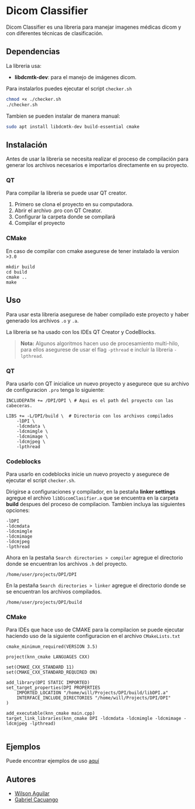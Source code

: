 # Dicom Classifier

Dicom Classifier es una libreria para manejar imagenes médicas dicom y con diferentes técnicas de clasificación.

## Dependencias
La libreria usa:
- **libdcmtk-dev**: para el manejo de imágenes dicom.

Para instalarlos puedes ejecutar el script `checker.sh`

```bash
chmod +x ./checker.sh
./checker.sh
```

Tambien se pueden instalar de manera manual:
```bash
sudo apt install libdcmtk-dev build-essential cmake
```

## Instalación

Antes de usar la libreria se necesita realizar el proceso de compilación para generar los archivos necesarios e importarlos directamente en su proyecto.

### QT

Para compilar la libreria se puede usar QT creator.

1. Primero se clona el proyecto en su computadora.
2. Abrir el archivo .pro con QT Creator.
3. Configurar la carpeta donde se compilará
4. Compilar el proyecto

### CMake

En caso de compilar con cmake asegurese de tener instalado la version `>3.0`

```
mkdir build
cd build
cmake ..
make
```

## Uso

Para usar esta libreria asegurese de haber compilado este proyecto y haber generado los archivos `.o` y `.a`.

La libreria se ha usado con los IDEs QT Creator y CodeBlocks.

> **Nota:** Algunos algoritmos hacen uso de procesamiento multi-hilo, para ellos asegurese de usar el flag `-pthread` e incluir la libreria `-lpthread`.

### QT
Para usarlo con QT inicialice un nuevo proyecto y asegurece que su archivo de configuracion `.pro` tenga lo siguiente:

```
INCLUDEPATH += /DPI/DPI \ # Aqui es el path del proyecto con las cabeceras.

LIBS += -L/DPI/build \  # Directorio con los archivos compilados
    -lDPI \
    -ldcmdata \
    -ldcmimgle \
    -ldcmimage \
    -ldcmjpeg \
    -lpthread

```

### Codeblocks

Para usarlo en codeblocks inicie un nuevo proyecto y asegurece de ejecutar el script `checker.sh`.

Dirigirse a configuraciones y compilador, en la pestaña __linker settings__ agregue el archivo `libDicomClasifier.a` que se encuentra en la carpeta __build__ despues del proceso de compilacion. Tambien incluya las siguientes opciones:

```
-lDPI
-ldcmdata
-ldcmimgle
-ldcmimage
-ldcmjpeg
-lpthread
```

Ahora en la pestaña `Search directories > compiler` agregue el directorio donde se encuentran los archivos `.h` del proyecto.

```
/home/user/projects/DPI/DPI
```

En la pestaña `Search directories > linker` agregue el directorio donde se se encuentran los archivos compilados.

```
/home/user/projects/DPI/build
```

### CMake

Para IDEs que hace uso de CMAKE para la compilacion se puede ejecutar haciendo uso de la siguiente configuracion en el archivo `CMakeLists.txt`

```
cmake_minimum_required(VERSION 3.5)

project(knn_cmake LANGUAGES CXX)

set(CMAKE_CXX_STANDARD 11)
set(CMAKE_CXX_STANDARD_REQUIRED ON)

add_library(DPI STATIC IMPORTED)
set_target_properties(DPI PROPERTIES
    IMPORTED_LOCATION "/home/will/Projects/DPI/build/libDPI.a"
    INTERFACE_INCLUDE_DIRECTORIES "/home/will/Projects/DPI/DPI"
)

add_executable(knn_cmake main.cpp)
target_link_libraries(knn_cmake DPI -ldcmdata -ldcmimgle -ldcmimage -ldcmjpeg -lpthread)


```


## Ejemplos

Puede encontrar ejemplos de uso [aquí](examples)

## Autores

- [Wilson Aguilar](https://www.github.com/waguilars)
- [Gabriel Cacuango]()
